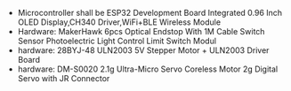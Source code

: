 - Microcontroller shall be ESP32 Development Board Integrated 0.96 Inch OLED Display,CH340 Driver,WiFi+BLE Wireless Module
- Hardware: MakerHawk 6pcs Optical Endstop With 1M Cable Switch Sensor Photoelectric Light Control Limit Switch Modul
- hardware: 28BYJ-48 ULN2003 5V Stepper Motor + ULN2003 Driver Board
- hardware: DM-S0020 2.1g Ultra-Micro Servo Coreless Motor 2g Digital Servo with JR Connector